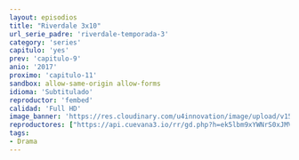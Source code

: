 ```yaml
---
layout: episodios
title: "Riverdale 3x10"
url_serie_padre: 'riverdale-temporada-3'
category: 'series'
capitulo: 'yes'
prev: 'capitulo-9'
anio: '2017'
proximo: 'capitulo-11'
sandbox: allow-same-origin allow-forms
idioma: 'Subtitulado'
reproductor: 'fembed'
calidad: 'Full HD'
image_banner: 'https://res.cloudinary.com/u4innovation/image/upload/v1565152608/maxresdefault-min_vy9nnj.jpg'
reproductores: ["https://api.cuevana3.io/rr/gd.php?h=ek5lbm9xYWNrS0xJMVp5b21KREk0dFBLbjVkaHhkRGdrOG1jbnBpUnhhS1Z6NDE2Zjd2Q3diZlVuWGgrcU15cnZOZDVqSHVxeHVpNHE1U0ZlNXV3eU5PU3FadVkyUT09"]
tags:
- Drama
---
```











